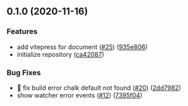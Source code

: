 ## 0.1.0 (2020-11-16)


### Features

* add vitepress for document ([#25](https://github.com/ci010/electron-vue-next/issues/25)) ([935e806](https://github.com/ci010/electron-vue-next/commit/935e80609c582afb30ee42ce3bf30d511ef129f2))
* initialize repository ([ca42087](https://github.com/ci010/electron-vue-next/commit/ca4208720018fbc874c2455deff45c0b038161dd))


### Bug Fixes

* 👷 fix build error chalk default not found ([#20](https://github.com/ci010/electron-vue-next/issues/20)) ([2dd7982](https://github.com/ci010/electron-vue-next/commit/2dd79828634dfc146c614118c2032cb80587d06c))
* show watcher error events ([#12](https://github.com/ci010/electron-vue-next/issues/12)) ([7395f04](https://github.com/ci010/electron-vue-next/commit/7395f044ddc1b283e2793a4d556e50eaf6526f4f))

